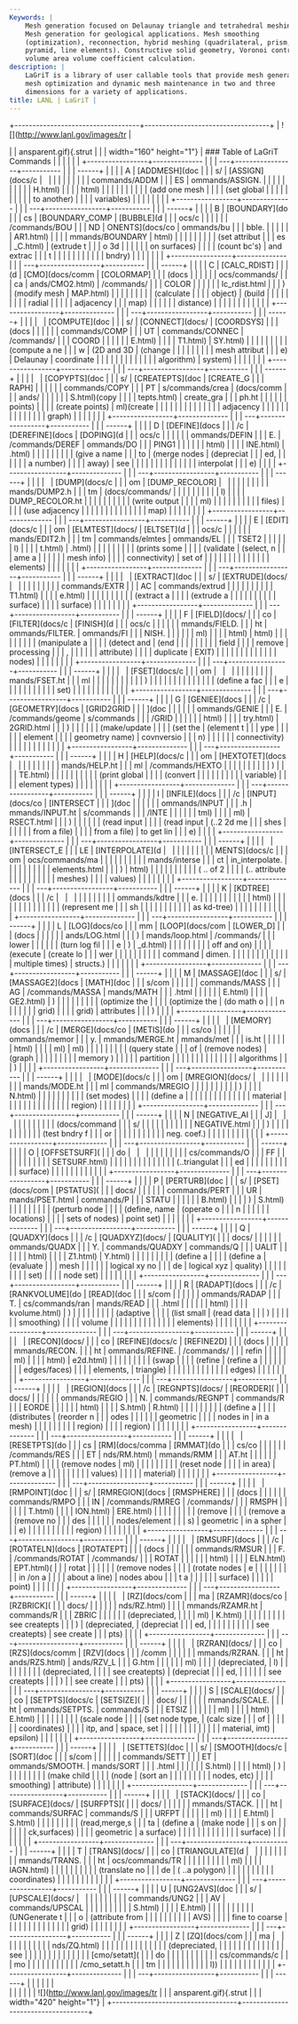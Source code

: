 ```yaml
---
Keywords: |
    Mesh generation focused on Delaunay triangle and tetrahedral meshing.
    Mesh generation for geological applications. Mesh smoothing
    (optimization), reconnection, hybrid meshing (quadrilateral, prism,
    pyramid, line elements). Constructive solid geometry, Voronoi control
    volume area volume coefficient calculation.
description: |
    LaGriT is a library of user callable tools that provide mesh generation,
    mesh optimization and dynamic mesh maintenance in two and three
    dimensions for a variety of applications.
title: LANL | LaGriT |
---
```


+-----------------------------------+-----------------------------------+
| ![](http://www.lanl.gov/images/tr | <div class="wide_tbl">            |
| ansparent.gif){.strut             |                                   |
| width="160" height="1"}           | ### Table of LaGriT Commands      |
|                                   |                                   |
|                                   | +-----------------+-------------- |
|                                   | ---+-----------------+----------- |
|                                   | ------+                           |
|                                   | | A               | [ADDMESH](doc |
|                                   | s/ | [ASSIGN](docs/c |            |
|                                   |       |                           |
|                                   | |                 | commands/ADDM |
|                                   | ES | ommands/ASSIGN. |            |
|                                   |       |                           |
|                                   | |                 | H.html)       |
|                                   |    | html)           |            |
|                                   |       |                           |
|                                   | |                 | (add one mesh |
|                                   |    | (set global     |            |
|                                   |       |                           |
|                                   | |                 | to another)   |
|                                   |    | variables)      |            |
|                                   |       |                           |
|                                   | +-----------------+-------------- |
|                                   | ---+-----------------+----------- |
|                                   | ------+                           |
|                                   | | B               | [BOUNDARY](do |
|                                   | cs | [BOUNDARY\_COMP | [BUBBLE](d |
|                                   | ocs/c |                           |
|                                   | |                 | /commands/BOU |
|                                   | ND | ONENTS](docs/co | ommands/bu |
|                                   | bble. |                           |
|                                   | |                 | AR1.html)     |
|                                   |    | mmands/BOUNDARY | html)      |
|                                   |       |                           |
|                                   | |                 | (set attribut |
|                                   | es | _C.html)        | (extrude t |
|                                   | o 3d  |                           |
|                                   | |                 | on surfaces)  |
|                                   |    | (count bc's)    | and extrac |
|                                   | t     |                           |
|                                   | |                 |               |
|                                   |    |                 | bndry)     |
|                                   |       |                           |
|                                   | +-----------------+-------------- |
|                                   | ---+-----------------+----------- |
|                                   | ------+                           |
|                                   | | C               | [CALC\_RDIST] |
|                                   | (d | [CMO](docs/comm | [COLORMAP] |
|                                   | (docs |                           |
|                                   | |                 | ocs/commands/ |
|                                   | ca | ands/CMO2.html) | /commands/ |
|                                   | COLOR |                           |
|                                   | |                 | lc_rdist.html |
|                                   | )  | (modify mesh    | MAP.html)  |
|                                   |       |                           |
|                                   | |                 | (calculate    |
|                                   |    | object)         | (build     |
|                                   |       |                           |
|                                   | |                 | radial        |
|                                   |    |                 | adjacency  |
|                                   | map)  |                           |
|                                   | |                 | distance)     |
|                                   |    |                 |            |
|                                   |       |                           |
|                                   | +-----------------+-------------- |
|                                   | ---+-----------------+----------- |
|                                   | ------+                           |
|                                   | |                 | [COMPUTE](doc |
|                                   | s/ | [CONNECT](docs/ | [COORDSYS] |
|                                   | (docs |                           |
|                                   | |                 | commands/COMP |
|                                   | UT | commands/CONNEC | /commands/ |
|                                   | COORD |                           |
|                                   | |                 | E.html)       |
|                                   |    | T1.html)        | SY.html)   |
|                                   |       |                           |
|                                   | |                 | (compute a ne |
|                                   | w  | (2D and 3D      | (change    |
|                                   |       |                           |
|                                   | |                 | mesh attribut |
|                                   | e) | Delaunay        | coordinate |
|                                   |       |                           |
|                                   | |                 |               |
|                                   |    | algorithm)      | system)    |
|                                   |       |                           |
|                                   | +-----------------+-------------- |
|                                   | ---+-----------------+----------- |
|                                   | ------+                           |
|                                   | |                 | [COPYPTS](doc |
|                                   | s/ | [CREATEPTS](doc | [CREATE\_G |
|                                   | RAPH] |                           |
|                                   | |                 | commands/COPY |
|                                   | PT | s/commands/crea | (docs/comm |
|                                   | ands/ |                           |
|                                   | |                 | S.html)(copy  |
|                                   |    | tepts.html)     | create_gra |
|                                   | ph.ht |                           |
|                                   | |                 | points)       |
|                                   |    | (create points) | ml)(create |
|                                   |       |                           |
|                                   | |                 |               |
|                                   |    |                 | adjacency  |
|                                   |       |                           |
|                                   | |                 |               |
|                                   |    |                 | graph)     |
|                                   |       |                           |
|                                   | +-----------------+-------------- |
|                                   | ---+-----------------+----------- |
|                                   | ------+                           |
|                                   | | D               | [DEFINE](docs |
|                                   | /c | [DEREFINE](docs | [DOPING](d |
|                                   | ocs/c |                           |
|                                   | |                 | ommands/DEFIN |
|                                   | E. | /commands/DEREF | ommands/DO |
|                                   | PING1 |                           |
|                                   | |                 | html)         |
|                                   |    | INE.html)       | .html)     |
|                                   |       |                           |
|                                   | |                 | (give a name  |
|                                   | to | (merge nodes    | (depreciat |
|                                   | ed,   |                           |
|                                   | |                 | a number)     |
|                                   |    | away)           | see        |
|                                   |       |                           |
|                                   | |                 |               |
|                                   |    |                 | interpolat |
|                                   | e)    |                           |
|                                   | +-----------------+-------------- |
|                                   | ---+-----------------+----------- |
|                                   | ------+                           |
|                                   | |                 | [DUMP](docs/c |
|                                   | om | [DUMP\_RECOLOR] |            |
|                                   |       |                           |
|                                   | |                 | mands/DUMP2.h |
|                                   | tm | (docs/commands/ |            |
|                                   |       |                           |
|                                   | |                 | l)            |
|                                   |    | DUMP_RECOLOR.ht |            |
|                                   |       |                           |
|                                   | |                 | (write output |
|                                   |    | ml)             |            |
|                                   |       |                           |
|                                   | |                 | files)        |
|                                   |    | (use adjacency  |            |
|                                   |       |                           |
|                                   | |                 |               |
|                                   |    | map)            |            |
|                                   |       |                           |
|                                   | +-----------------+-------------- |
|                                   | ---+-----------------+----------- |
|                                   | ------+                           |
|                                   | | E               | [EDIT](docs/c |
|                                   | om | [ELMTEST](docs/ | [ELTSET](d |
|                                   | ocs/c |                           |
|                                   | |                 | mands/EDIT2.h |
|                                   | tm | commands/elmtes | ommands/EL |
|                                   | TSET2 |                           |
|                                   | |                 | l)            |
|                                   |    | t.html)         | .html)     |
|                                   |       |                           |
|                                   | |                 | (prints some  |
|                                   |    | (validate       | (select, n |
|                                   | ame a |                           |
|                                   | |                 | mesh info)    |
|                                   |    | connectivity)   | set of     |
|                                   |       |                           |
|                                   | |                 |               |
|                                   |    |                 | elements)  |
|                                   |       |                           |
|                                   | +-----------------+-------------- |
|                                   | ---+-----------------+----------- |
|                                   | ------+                           |
|                                   | |                 | [EXTRACT](doc |
|                                   | s/ | [EXTRUDE](docs/ |            |
|                                   |       |                           |
|                                   | |                 | commands/EXTR |
|                                   | AC | commands/extrud |            |
|                                   |       |                           |
|                                   | |                 | T1.html)      |
|                                   |    | e.html)         |            |
|                                   |       |                           |
|                                   | |                 | (extract a    |
|                                   |    | (extrude a      |            |
|                                   |       |                           |
|                                   | |                 | surface)      |
|                                   |    | surface)        |            |
|                                   |       |                           |
|                                   | +-----------------+-------------- |
|                                   | ---+-----------------+----------- |
|                                   | ------+                           |
|                                   | | F               | [FIELD](docs/ |
|                                   | co | [FILTER](docs/c | [FINISH](d |
|                                   | ocs/c |                           |
|                                   | |                 | mmands/FIELD. |
|                                   | ht | ommands/FILTER. | ommands/FI |
|                                   | NISH. |                           |
|                                   | |                 | ml)           |
|                                   |    | html)           | html)      |
|                                   |       |                           |
|                                   | |                 | (manipulate a |
|                                   |    | (detect and     | (end       |
|                                   |       |                           |
|                                   | |                 | field         |
|                                   |    | remove          | processing |
|                                   | ,     |                           |
|                                   | |                 | attribute)    |
|                                   |    | duplicate       | EXIT)      |
|                                   |       |                           |
|                                   | |                 |               |
|                                   |    | nodes)          |            |
|                                   |       |                           |
|                                   | +-----------------+-------------- |
|                                   | ---+-----------------+----------- |
|                                   | ------+                           |
|                                   | |                 | [FSET](docs/c |
|                                   | om |                 |            |
|                                   |       |                           |
|                                   | |                 | mands/FSET.ht |
|                                   | ml |                 |            |
|                                   |       |                           |
|                                   | |                 | )             |
|                                   |    |                 |            |
|                                   |       |                           |
|                                   | |                 | (define a fac |
|                                   | e  |                 |            |
|                                   |       |                           |
|                                   | |                 | set)          |
|                                   |    |                 |            |
|                                   |       |                           |
|                                   | +-----------------+-------------- |
|                                   | ---+-----------------+----------- |
|                                   | ------+                           |
|                                   | | G               | [GENIEE](docs |
|                                   | /c | [GEOMETRY](docs | [GRID2GRID |
|                                   | ](doc |                           |
|                                   | |                 | ommands/GENIE |
|                                   | E. | /commands/geome | s/commands |
|                                   | /GRID |                           |
|                                   | |                 | html)         |
|                                   |    | try.html)       | 2GRID.html |
|                                   | )     |                           |
|                                   | |                 | (make/update  |
|                                   |    | (set the        | (element t |
|                                   | ype   |                           |
|                                   | |                 | element       |
|                                   |    | geometry name)  | covnversio |
|                                   | n)    |                           |
|                                   | |                 | connectivity) |
|                                   |    |                 |            |
|                                   |       |                           |
|                                   | +-----------------+-------------- |
|                                   | ---+-----------------+----------- |
|                                   | ------+                           |
|                                   | | H               | [HELP](docs/c |
|                                   | om | [HEXTOTET](docs |            |
|                                   |       |                           |
|                                   | |                 | mands/HELP.ht |
|                                   | ml | /commands/HEXTO |            |
|                                   |       |                           |
|                                   | |                 | )             |
|                                   |    | TE.html)        |            |
|                                   |       |                           |
|                                   | |                 | (print global |
|                                   |    | (convert        |            |
|                                   |       |                           |
|                                   | |                 | variable)     |
|                                   |    | element types)  |            |
|                                   |       |                           |
|                                   | +-----------------+-------------- |
|                                   | ---+-----------------+----------- |
|                                   | ------+                           |
|                                   | | I               | [INFILE](docs |
|                                   | /c | [INPUT](docs/co | [INTERSECT |
|                                   | ](doc |                           |
|                                   | |                 | ommands/INPUT |
|                                   | .h | mmands/INPUT.ht | s/commands |
|                                   | /INTE |                           |
|                                   | |                 | tml)          |
|                                   |    | ml)             | RSECT.html |
|                                   | )     |                           |
|                                   | |                 | (read input   |
|                                   |    | (read input     | (..2 2d me |
|                                   | shes  |                           |
|                                   | |                 | from a file)  |
|                                   |    | from a file)    | to get lin |
|                                   | e)    |                           |
|                                   | +-----------------+-------------- |
|                                   | ---+-----------------+----------- |
|                                   | ------+                           |
|                                   | |                 | [INTERSECT\_E |
|                                   | LE | [INTERPOLATE](d |            |
|                                   |       |                           |
|                                   | |                 | MENTS](docs/c |
|                                   | om | ocs/commands/ma |            |
|                                   |       |                           |
|                                   | |                 | mands/interse |
|                                   | ct | in_interpolate. |            |
|                                   |       |                           |
|                                   | |                 | elements.html |
|                                   | )  | html)           |            |
|                                   |       |                           |
|                                   | |                 | ( .. of 2     |
|                                   |    | (.. attribute   |            |
|                                   |       |                           |
|                                   | |                 | meshes)       |
|                                   |    | values)         |            |
|                                   |       |                           |
|                                   | +-----------------+-------------- |
|                                   | ---+-----------------+----------- |
|                                   | ------+                           |
|                                   | | K               | [KDTREE](docs |
|                                   | /c |                 |            |
|                                   |       |                           |
|                                   | |                 | ommands/kdtre |
|                                   | e. |                 |            |
|                                   |       |                           |
|                                   | |                 | html)         |
|                                   |    |                 |            |
|                                   |       |                           |
|                                   | |                 | (represent me |
|                                   | sh |                 |            |
|                                   |       |                           |
|                                   | |                 | as kd-tree)   |
|                                   |    |                 |            |
|                                   |       |                           |
|                                   | +-----------------+-------------- |
|                                   | ---+-----------------+----------- |
|                                   | ------+                           |
|                                   | | L               | [LOG](docs/co |
|                                   | mm | [LOOP](docs/com | [LOWER\_D] |
|                                   | (docs |                           |
|                                   | |                 | ands/LOG.html |
|                                   | )  | mands/loop.html | /commands/ |
|                                   | lower |                           |
|                                   | |                 | (turn log fil |
|                                   | e  | )               | _d.html)   |
|                                   |       |                           |
|                                   | |                 | off and on)   |
|                                   |    | (execute        | (create lo |
|                                   | wer   |                           |
|                                   | |                 |               |
|                                   |    | command         | dimen.     |
|                                   |       |                           |
|                                   | |                 |               |
|                                   |    | multiple times) | structs.)  |
|                                   |       |                           |
|                                   | +-----------------+-------------- |
|                                   | ---+-----------------+----------- |
|                                   | ------+                           |
|                                   | | M               | [MASSAGE](doc |
|                                   | s/ | [MASSAGE2](docs | [MATH](doc |
|                                   | s/com |                           |
|                                   | |                 | commands/MASS |
|                                   | AG | /commands/MASSA | mands/MATH |
|                                   | .html |                           |
|                                   | |                 | E.html)       |
|                                   |    | GE2.html)       | )          |
|                                   |       |                           |
|                                   | |                 | (optimize the |
|                                   |    | (optimize the   | (do math o |
|                                   | n     |                           |
|                                   | |                 | grid)         |
|                                   |    | grid)           | attributes |
|                                   | )     |                           |
|                                   | +-----------------+-------------- |
|                                   | ---+-----------------+----------- |
|                                   | ------+                           |
|                                   | |                 | [MEMORY](docs |
|                                   | /c | [MERGE](docs/co | [METIS](do |
|                                   | cs/co |                           |
|                                   | |                 | ommands/memor |
|                                   | y. | mmands/MERGE.ht | mmands/met |
|                                   | is.ht |                           |
|                                   | |                 | html)         |
|                                   |    | ml)             | ml)        |
|                                   |       |                           |
|                                   | |                 | (query state  |
|                                   | of | (remove nodes)  | (graph     |
|                                   |       |                           |
|                                   | |                 | memory )      |
|                                   |    |                 | partition  |
|                                   |       |                           |
|                                   | |                 |               |
|                                   |    |                 | algorithms |
|                                   | )     |                           |
|                                   | +-----------------+-------------- |
|                                   | ---+-----------------+----------- |
|                                   | ------+                           |
|                                   | |                 | [MODE](docs/c |
|                                   | om | [MREGION](docs/ |            |
|                                   |       |                           |
|                                   | |                 | mands/MODE.ht |
|                                   | ml | commands/MREGIO |            |
|                                   |       |                           |
|                                   | |                 | )             |
|                                   |    | N.html)         |            |
|                                   |       |                           |
|                                   | |                 | (set modes)   |
|                                   |    | (define a       |            |
|                                   |       |                           |
|                                   | |                 |               |
|                                   |    | material        |            |
|                                   |       |                           |
|                                   | |                 |               |
|                                   |    | region)         |            |
|                                   |       |                           |
|                                   | +-----------------+-------------- |
|                                   | ---+-----------------+----------- |
|                                   | ------+                           |
|                                   | | N               | [NEGATIVE\_AI |
|                                   | J] |                 |            |
|                                   |       |                           |
|                                   | |                 | (docs/command |
|                                   | s/ |                 |            |
|                                   |       |                           |
|                                   | |                 | NEGATIVE.html |
|                                   | )  |                 |            |
|                                   |       |                           |
|                                   | |                 | (test bndry f |
|                                   | or |                 |            |
|                                   |       |                           |
|                                   | |                 | neg. coef.)   |
|                                   |    |                 |            |
|                                   |       |                           |
|                                   | +-----------------+-------------- |
|                                   | ---+-----------------+----------- |
|                                   | ------+                           |
|                                   | | O               | [OFFSETSURF]( |
|                                   | do |                 |            |
|                                   |       |                           |
|                                   | |                 | cs/commands/O |
|                                   | FF |                 |            |
|                                   |       |                           |
|                                   | |                 | SETSURF.html) |
|                                   |    |                 |            |
|                                   |       |                           |
|                                   | |                 | (..triangulat |
|                                   | ed |                 |            |
|                                   |       |                           |
|                                   | |                 | surface)      |
|                                   |    |                 |            |
|                                   |       |                           |
|                                   | +-----------------+-------------- |
|                                   | ---+-----------------+----------- |
|                                   | ------+                           |
|                                   | | P               | [PERTURB](doc |
|                                   | s/ | [PSET](docs/com | [PSTATUS]( |
|                                   | docs/ |                           |
|                                   | |                 | commands/PERT |
|                                   | UR | mands/PSET.html | commands/P |
|                                   | STATU |                           |
|                                   | |                 | B.html)       |
|                                   |    | )               | S.html)    |
|                                   |       |                           |
|                                   | |                 | (perturb node |
|                                   |    | (define, name   | (operate o |
|                                   | n     |                           |
|                                   | |                 | locations)    |
|                                   |    | sets of nodes)  | point set) |
|                                   |       |                           |
|                                   | +-----------------+-------------- |
|                                   | ---+-----------------+----------- |
|                                   | ------+                           |
|                                   | | Q               | [QUADXY](docs |
|                                   | /c | [QUADXYZ](docs/ | [QUALITY]( |
|                                   | docs/ |                           |
|                                   | |                 | ommands/QUADX |
|                                   | Y. | commands/QUADXY | commands/Q |
|                                   | UALIT |                           |
|                                   | |                 | html)         |
|                                   |    | Z1.html)        | Y.html)    |
|                                   |       |                           |
|                                   | |                 | (define a     |
|                                   |    | (define a       | (evaluate  |
|                                   | mesh  |                           |
|                                   | |                 | logical xy no |
|                                   | de | logical xyz     | quality)   |
|                                   |       |                           |
|                                   | |                 | set)          |
|                                   |    | node set)       |            |
|                                   |       |                           |
|                                   | +-----------------+-------------- |
|                                   | ---+-----------------+----------- |
|                                   | ------+                           |
|                                   | | R               | [RADAPT](docs |
|                                   | /c | [RANKVOLUME](do | [READ](doc |
|                                   | s/com |                           |
|                                   | |                 | ommands/RADAP |
|                                   | T. | cs/commands/ran | mands/READ |
|                                   | .html |                           |
|                                   | |                 | html)         |
|                                   |    | kvolume.html)   | )          |
|                                   |       |                           |
|                                   | |                 | (adaptive     |
|                                   |    | (list small     | (read data |
|                                   | )     |                           |
|                                   | |                 | smoothing)    |
|                                   |    | volume          |            |
|                                   |       |                           |
|                                   | |                 |               |
|                                   |    | elements)       |            |
|                                   |       |                           |
|                                   | +-----------------+-------------- |
|                                   | ---+-----------------+----------- |
|                                   | ------+                           |
|                                   | |                 | [RECON](docs/ |
|                                   | co | [REFINE](docs/c | [REFINE2D] |
|                                   | (docs |                           |
|                                   | |                 | mmands/RECON. |
|                                   | ht | ommands/REFINE. | /commands/ |
|                                   | refin |                           |
|                                   | |                 | ml)           |
|                                   |    | html)           | e2d.html)  |
|                                   |       |                           |
|                                   | |                 | (swap         |
|                                   |    | (refine         | (refine a  |
|                                   |       |                           |
|                                   | |                 | edges/faces)  |
|                                   |    | elements,       | triangle)  |
|                                   |       |                           |
|                                   | |                 |               |
|                                   |    | edges)          |            |
|                                   |       |                           |
|                                   | +-----------------+-------------- |
|                                   | ---+-----------------+----------- |
|                                   | ------+                           |
|                                   | |                 | [REGION](docs |
|                                   | /c | [REGNPTS](docs/ | [REORDER]( |
|                                   | docs/ |                           |
|                                   | |                 | ommands/REGIO |
|                                   | N. | commands/REGNPT | commands/R |
|                                   | EORDE |                           |
|                                   | |                 | html)         |
|                                   |    | S.html)         | R.html)    |
|                                   |       |                           |
|                                   | |                 | (define a     |
|                                   |    | (distributes    | (reorder n |
|                                   | odes  |                           |
|                                   | |                 | geometric     |
|                                   |    | nodes in        | in a mesh) |
|                                   |       |                           |
|                                   | |                 | region)       |
|                                   |    | region)         |            |
|                                   |       |                           |
|                                   | +-----------------+-------------- |
|                                   | ---+-----------------+----------- |
|                                   | ------+                           |
|                                   | |                 | [RESETPTS](do |
|                                   | cs | [RM](docs/comma | [RMMAT](do |
|                                   | cs/co |                           |
|                                   | |                 | /commands/RES |
|                                   | ET | nds/RM.html)    | mmands/RMM |
|                                   | AT.ht |                           |
|                                   | |                 | PT.html)      |
|                                   |    | (remove nodes   | ml)        |
|                                   |       |                           |
|                                   | |                 | (reset node   |
|                                   |    | in area)        | (remove a  |
|                                   |       |                           |
|                                   | |                 | values)       |
|                                   |    |                 | material)  |
|                                   |       |                           |
|                                   | +-----------------+-------------- |
|                                   | ---+-----------------+----------- |
|                                   | ------+                           |
|                                   | |                 | [RMPOINT](doc |
|                                   | s/ | [RMREGION](docs | [RMSPHERE] |
|                                   | (docs |                           |
|                                   | |                 | commands/RMPO |
|                                   | IN | /commands/RMREG | /commands/ |
|                                   | RMSPH |                           |
|                                   | |                 | T.html)       |
|                                   |    | ION.html)       | ERE.html)  |
|                                   |       |                           |
|                                   | |                 | (remove       |
|                                   |    | (remove a       | (remove no |
|                                   | des   |                           |
|                                   | |                 | nodes/element |
|                                   | s) | geometric       | in a spher |
|                                   | e)    |                           |
|                                   | |                 |               |
|                                   |    | region)         |            |
|                                   |       |                           |
|                                   | +-----------------+-------------- |
|                                   | ---+-----------------+----------- |
|                                   | ------+                           |
|                                   | |                 | [RMSURF](docs |
|                                   | /c | [ROTATELN](docs | [ROTATEPT] |
|                                   | (docs |                           |
|                                   | |                 | ommands/RMSUR |
|                                   | F. | /commands/ROTAT | /commands/ |
|                                   | ROTAT |                           |
|                                   | |                 | html)         |
|                                   |    | ELN.html)       | EPT.html)( |
|                                   | rotat |                           |
|                                   | |                 | (remove nodes |
|                                   |    | (rotate nodes   | e          |
|                                   |       |                           |
|                                   | |                 | in /on a      |
|                                   |    | about a line)   | nodes abou |
|                                   | t a   |                           |
|                                   | |                 | surface)      |
|                                   |    |                 | point)     |
|                                   |       |                           |
|                                   | +-----------------+-------------- |
|                                   | ---+-----------------+----------- |
|                                   | ------+                           |
|                                   | |                 | [RZ](docs/com |
|                                   | ma | [RZAMR](docs/co | [RZBRICK]( |
|                                   | docs/ |                           |
|                                   | |                 | nds/RZ.html)  |
|                                   |    | mmands/RZAMR.ht | commands/R |
|                                   | ZBRIC |                           |
|                                   | |                 | (depreciated, |
|                                   |    | ml)             | K.html)    |
|                                   |       |                           |
|                                   | |                 | see createpts |
|                                   | )  | (depreciated,   | (depreciat |
|                                   | ed,   |                           |
|                                   | |                 |               |
|                                   |    | see createpts)  | see create |
|                                   | pts)  |                           |
|                                   | +-----------------+-------------- |
|                                   | ---+-----------------+----------- |
|                                   | ------+                           |
|                                   | |                 | [RZRAN](docs/ |
|                                   | co | [RZS](docs/comm | [RZV](docs |
|                                   | /comm |                           |
|                                   | |                 | mmands/RZRAN. |
|                                   | ht | ands/RZS.html)  | ands/RZV_L |
|                                   | G.htm |                           |
|                                   | |                 | ml)           |
|                                   |    | (depreciated,   | l)         |
|                                   |       |                           |
|                                   | |                 | (depreciated, |
|                                   |    | see createpts)  | (depreciat |
|                                   | ed,   |                           |
|                                   | |                 | see createpts |
|                                   | )  |                 | see create |
|                                   | pts)  |                           |
|                                   | +-----------------+-------------- |
|                                   | ---+-----------------+----------- |
|                                   | ------+                           |
|                                   | | S               | [SCALE](docs/ |
|                                   | co | [SETPTS](docs/c | [SETSIZE]( |
|                                   | docs/ |                           |
|                                   | |                 | mmands/SCALE. |
|                                   | ht | ommands/SETPTS. | commands/S |
|                                   | ETSIZ |                           |
|                                   | |                 | ml)           |
|                                   |    | html)           | E.html)    |
|                                   |       |                           |
|                                   | |                 | (scale node   |
|                                   |    | (set node type, | (calc size |
|                                   |  of   |                           |
|                                   | |                 | coordinates)  |
|                                   |    | itp, and        | space, set |
|                                   |       |                           |
|                                   | |                 |               |
|                                   |    | material, imt)  | epsilon)   |
|                                   |       |                           |
|                                   | +-----------------+-------------- |
|                                   | ---+-----------------+----------- |
|                                   | ------+                           |
|                                   | |                 | [SETTETS](doc |
|                                   | s/ | [SMOOTH](docs/c | [SORT](doc |
|                                   | s/com |                           |
|                                   | |                 | commands/SETT |
|                                   | ET | ommands/SMOOTH. | mands/SORT |
|                                   | .html |                           |
|                                   | |                 | S.html)       |
|                                   |    | html)           | )          |
|                                   |       |                           |
|                                   | |                 | (make child   |
|                                   |    | (node           | (sort an   |
|                                   |       |                           |
|                                   | |                 | nodes, etc)   |
|                                   |    | smoothing)      | attribute) |
|                                   |       |                           |
|                                   | +-----------------+-------------- |
|                                   | ---+-----------------+----------- |
|                                   | ------+                           |
|                                   | |                 | [STACK](docs/ |
|                                   | co | [SURFACE](docs/ | [SURFPTS]( |
|                                   | docs/ |                           |
|                                   | |                 | mmands/STACK. |
|                                   | ht | commands/SURFAC | commands/S |
|                                   | URFPT |                           |
|                                   | |                 | ml)           |
|                                   |    | E.html)         | S.html)    |
|                                   |       |                           |
|                                   | |                 | (read,merge,s |
|                                   | ta | (define a       | (make node |
|                                   | s on  |                           |
|                                   | |                 | ck,surfaces)  |
|                                   |    | geometric       | a surface) |
|                                   |       |                           |
|                                   | |                 |               |
|                                   |    | surface)        |            |
|                                   |       |                           |
|                                   | +-----------------+-------------- |
|                                   | ---+-----------------+----------- |
|                                   | ------+                           |
|                                   | | T               | [TRANS](docs/ |
|                                   | co | [TRIANGULATE](d |            |
|                                   |       |                           |
|                                   | |                 | mmands/TRANS. |
|                                   | ht | ocs/commands/TR |            |
|                                   |       |                           |
|                                   | |                 | ml)           |
|                                   |    | IAGN.html)      |            |
|                                   |       |                           |
|                                   | |                 | (translate no |
|                                   | de | ( ..a polygon)  |            |
|                                   |       |                           |
|                                   | |                 | coordinates)  |
|                                   |    |                 |            |
|                                   |       |                           |
|                                   | +-----------------+-------------- |
|                                   | ---+-----------------+----------- |
|                                   | ------+                           |
|                                   | | U               | [UNG2AVS](doc |
|                                   | s/ | [UPSCALE](docs/ |            |
|                                   |       |                           |
|                                   | |                 | commands/UNG2 |
|                                   | AV | commands/UPSCAL |            |
|                                   |       |                           |
|                                   | |                 | S.html)       |
|                                   |    | E.html)         |            |
|                                   |       |                           |
|                                   | |                 | (UNGenerate t |
|                                   | o  | (attribute from |            |
|                                   |       |                           |
|                                   | |                 | AVS)          |
|                                   |    | fine to coarse  |            |
|                                   |       |                           |
|                                   | |                 |               |
|                                   |    | grid)           |            |
|                                   |       |                           |
|                                   | +-----------------+-------------- |
|                                   | ---+-----------------+----------- |
|                                   | ------+                           |
|                                   | | Z               | [ZQ](docs/com |
|                                   | ma |                 |            |
|                                   |       |                           |
|                                   | |                 | nds/ZQ.html)  |
|                                   |    |                 |            |
|                                   |       |                           |
|                                   | |                 | (depreciated, |
|                                   |    |                 |            |
|                                   |       |                           |
|                                   | |                 | see           |
|                                   |    |                 |            |
|                                   |       |                           |
|                                   | |                 | [cmo/setatt]( |
|                                   | do |                 |            |
|                                   |       |                           |
|                                   | |                 | cs/commands/c |
|                                   | mo |                 |            |
|                                   |       |                           |
|                                   | |                 | /cmo_setatt.h |
|                                   | tm |                 |            |
|                                   |       |                           |
|                                   | |                 | l))           |
|                                   |    |                 |            |
|                                   |       |                           |
|                                   | +-----------------+-------------- |
|                                   | ---+-----------------+----------- |
|                                   | ------+                           |
|                                   |                                   |
|                                   | </div>                            |
|                                   |                                   |
|                                   | ![](http://www.lanl.gov/images/tr |
|                                   | ansparent.gif){.strut             |
|                                   | width="420" height="1"}           |
+-----------------------------------+-----------------------------------+
